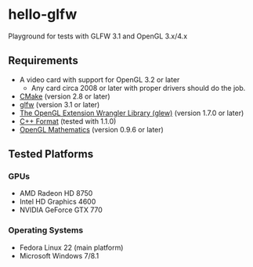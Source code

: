# hello-glfw
Playground for tests with GLFW 3.1 and OpenGL 3.x/4.x

## Requirements
* A video card with support for OpenGL 3.2 or later
  * Any card circa 2008 or later with proper drivers should do the job.
* [CMake](http://www.cmake.org/) (version 2.8 or later)
* [glfw](http://www.glfw.org/) (version 3.1 or later)
* [The OpenGL Extension Wrangler Library (glew)](http://glew.sourceforge.net/) (version 1.7.0 or later)
* [C++ Format](http://cppformat.github.io/) (tested with 1.1.0)
* [OpenGL Mathematics](http://glm.g-truc.net/) (version 0.9.6 or later)

## Tested Platforms
### GPUs
* AMD Radeon HD 8750
* Intel HD Graphics 4600
* NVIDIA GeForce GTX 770

### Operating Systems
* Fedora Linux 22 (main platform)
* Microsoft Windows 7/8.1

